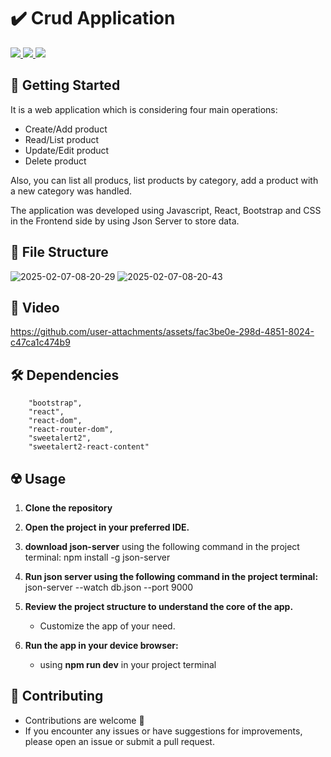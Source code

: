 # ✔️ Crud Application

<div align="start">
     <a href="https://linkedin.com/in/sally-ahmed-ismail" target="_blank">
        <img src="https://img.shields.io/badge/LinkedIn-0077B5?style=for-the-badge&logo=linkedin&logoColor=white" target="_blank" />
    </a>
     
  <a href="mailto:engsaahmed8@gmail.com">
    <img src="https://img.shields.io/badge/Gmail-333333?style=for-the-badge&logo=gmail&logoColor=red" />
  </a>
  <a href="https://github.com/sally-ahmed-ismael?tab=repositories">
    <img src="https://img.shields.io/badge/Portfolio-0077B5?style=for-the-badge&logoColor=white" />
  </a>
</div>

## 🚀 Getting Started

It is a web application which is considering four main operations:
- Create/Add product
- Read/List product
- Update/Edit product
- Delete product
  
Also, you can list all producs, list products by category, add a product with a new category was handled.

The application was developed using Javascript, React, Bootstrap and CSS in the Frontend side by using Json Server to store data.




## 📁 File Structure
![2025-02-07-08-20-29](https://github.com/user-attachments/assets/d57ba04c-5dc2-4ac5-91f7-2969fb2f8715)
![2025-02-07-08-20-43](https://github.com/user-attachments/assets/321d04b2-562e-489f-be66-48fab41d7f67)




## 🎥 Video




https://github.com/user-attachments/assets/fac3be0e-298d-4851-8024-c47ca1c474b9






## 🛠 Dependencies

```"axios",
    "bootstrap",
    "react",
    "react-dom",
    "react-router-dom",
    "sweetalert2",
    "sweetalert2-react-content" 
```

## ☢️ Usage

1. **Clone the repository**

2. **Open the project in your preferred IDE.**
3. **download json-server** using the following command in the project terminal:
   npm install -g json-server 

4.  **Run json server using the following command in the project terminal:**
   json-server --watch db.json --port 9000
   
5. **Review the project structure to understand the core of the app.**
   - Customize the app of your need.

6. **Run the app in your device browser:**
   - using **npm run dev** in your project terminal 

   

## 🚨 Contributing

- Contributions are welcome 💜
- If you encounter any issues or have suggestions for improvements, please open an issue or submit a pull request.

